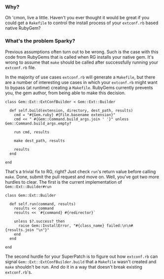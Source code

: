 ### Why?

Oh 'cmon, live a little. Haven't you ever thought it would be great
if you could get a `Rakefile` to control the install process of your
`extconf.rb` based native RubyGem?

### What's the problem Sparky?

Previous assumptions often turn out to be wrong. Such is the case with this code from
RubyGems that is called when RG installs your native gem. It's wrong to assume that
`make` should be called after successfully running your `extconf.rb` file.

In the majority of use cases `extconf.rb` will generate a `Makefile`, but there are
a number of interesting use cases in which your `extconf.rb` might want to bypass
(at runtime) creating a `Makefile`. RubyGems currently prevents you, the gem author,
from being able to make this decision.

<pre><code>class Gem::Ext::ExtConfBuilder &lt; Gem::Ext::Builder

  def self.build(extension, directory, dest_path, results)
    cmd = "#{Gem.ruby} #{File.basename extension}"
    cmd &lt;&lt; " #{Gem::Command.build_args.join ' '}" unless Gem::Command.build_args.empty?

    run cmd, results

    make dest_path, results

    results
  end

end
</code></pre>

That's a trivial fix to RG, right? Just check `run`'s return value before calling `make`.
Done, submit the pull request and move on. Well, you've got two more hurdles to clear.
The first is the current implementation of `Gem::Ext::Builder#run`

<pre><code>class Gem::Ext::Builder

  def self.run(command, results)
    results &lt;&lt; command
    results &lt;&lt; `#{command} #{redirector}`

    unless $?.success? then
      raise Gem::InstallError, "#{class_name} failed:\n\n#{results.join "\n"}"
    end
  end

end
</code></pre>

The second hurdle for your SuperPatch is to figure out how `extconf.rb` can signal
`Gem::Ext::ExtConfBuilder.build` that a `Makefile` wasn't created and `make`
shouldn't be run. And do it in a way that doesn't break existing `extconf.rb`'s.
